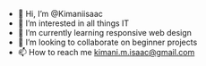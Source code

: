 - 👋 Hi, I’m @Kimaniisaac
- 👀 I’m interested in all things IT
- 🌱 I’m currently learning responsive web design
- 💞️ I’m looking to collaborate on beginner projects
- 📫 How to reach me kimani.m.isaac@gmail.com

<!---
Kimaniisaac/Kimaniisaac is a ✨ special ✨ repository because its `README.md` (this file) appears on your GitHub profile.
You can click the Preview link to take a look at your changes.
--->
